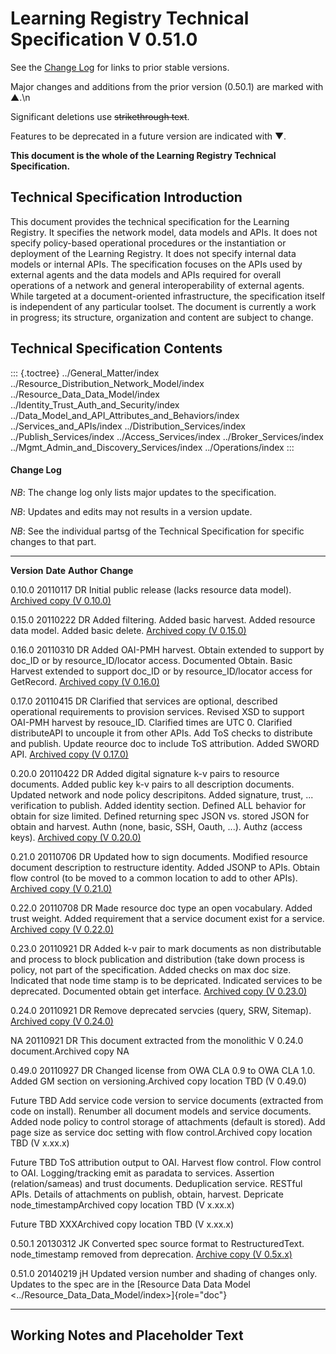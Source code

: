 Learning Registry Technical Specification V 0.51.0
==================================================

See the [Change Log](#change-log) for links to prior stable versions.

Major changes and additions from the prior version (0.50.1) are marked with ▲.\n

Significant deletions use ~~strikethrough text~~.

Features to be deprecated in a future version are indicated with ▼.

**This document is the whole of the Learning Registry Technical
Specification.**

Technical Specification Introduction
------------------------------------

This document provides the technical specification for the Learning
Registry. It specifies the network model, data models and APIs. It does
not specify policy-based operational procedures or the instantiation or
deployment of the Learning Registry. It does not specify internal data
models or internal APIs. The specification focuses on the APIs used by
external agents and the data models and APIs required for overall
operations of a network and general interoperability of external agents.
While targeted at a document-oriented infrastructure, the specification
itself is independent of any particular toolset. The document is
currently a work in progress; its structure, organization and content
are subject to change.

Technical Specification Contents
--------------------------------

::: {.toctree}
../General\_Matter/index ../Resource\_Distribution\_Network\_Model/index
../Resource\_Data\_Data\_Model/index
../Identity\_Trust\_Auth\_and\_Security/index
../Data\_Model\_and\_API\_Attributes\_and\_Behaviors/index
../Services\_and\_APIs/index ../Distribution\_Services/index
../Publish\_Services/index ../Access\_Services/index
../Broker\_Services/index ../Mgmt\_Admin\_and\_Discovery\_Services/index
../Operations/index
:::

#### Change Log

*NB*: The change log only lists major updates to the specification.

*NB*: Updates and edits may not results in a version update.

*NB*: See the individual partsg of the Technical Specification for
specific changes to that part.

  ------------- ---------- ------------ ---------------------------------------------------------------------------------------------------------
  **Version**   **Date**   **Author**   **Change**

  0.10.0        20110117   DR           Initial public release (lacks resource data model). [Archived copy (V
                                        0.10.0)](https://docs.google.com/document/d/1mJhXzZTwF7S8lfuV0j0axJJCahLDtGCZtCaeeB81x7Q/edit?hl=en)

  0.15.0        20110222   DR           Added filtering. Added basic harvest. Added resource data model. Added basic delete. [Archived copy (V
                                        0.15.0)](https://docs.google.com/document/d/1LGwYxEqSRe4tdV4at6x8WWXI7nfXMGoY4x3kO5UqIgY/edit?hl=en)

  0.16.0        20110310   DR           Added OAI-PMH harvest. Obtain extended to support by doc\_ID or by resource\_ID/locator access.
                                        Documented Obtain. Basic Harvest extended to support doc\_ID or by resource\_ID/locator access for
                                        GetRecord. [Archived copy (V
                                        0.16.0)](https://docs.google.com/document/d/1em8LdbX9tkvB66yqoe96MNKdAWTyt_lMSQjyzAREYWg/edit?hl=en)

  0.17.0        20110415   DR           Clarified that services are optional, described operational requirements to provision services. Revised
                                        XSD to support OAI-PMH harvest by resouce\_ID. Clarified times are UTC 0. Clarified distributeAPI to
                                        uncouple it from other APIs. Add ToS checks to distribute and publish. Update reource doc to include ToS
                                        attribution. Added SWORD API. [Archived copy (V
                                        0.17.0)](https://docs.google.com/document/d/1UyN_cacpCz4Xj8G4XEGcnzAC57hS3UZyng6aJGtvXdM/edit?hl=en)

  0.20.0        20110422   DR           Added digital signature k-v pairs to resource documents. Added public key k-v pairs to all description
                                        documents. Updated network and node policy descripitons. Added signature, trust, \... verification to
                                        publish. Added identity section. Defined ALL behavior for obtain for size limited. Defined returning spec
                                        JSON vs. stored JSON for obtain and harvest. Authn (none, basic, SSH, Oauth, \...). Authz (access keys).
                                        [Archived copy (V
                                        0.20.0)](https://docs.google.com/document/d/1wd_mwuFubtZsUS6p9_nyAgabzldf1bfhITN3sRlw7sc/edit?hl=en)

  0.21.0        20110706   DR           Updated how to sign documents. Modified resource document description to restructure identity. Added
                                        JSONP to APIs. Obtain flow control (to be moved to a common location to add to other APIs). [Archived
                                        copy (V
                                        0.21.0)](https://docs.google.com/document/d/1jREjZ9N9Bzifn_kWy2rmGNe6E1nx3B7vmG6k_Cjg6n8/edit?hl=en_US)

  0.22.0        20110708   DR           Made resource doc type an open vocabulary. Added trust weight. Added requirement that a service document
                                        exist for a service. [Archived copy (V
                                        0.22.0)](https://docs.google.com/document/d/1SW3ILArsGOOp1MmMzUnRuHw8R-JZfj7j79-w5sHDzT0/edit?hl=en_US)

  0.23.0        20110921   DR           Added k-v pair to mark documents as non distributable and process to block publication and distribution
                                        (take down process is policy, not part of the specification. Added checks on max doc size. Indicated that
                                        node time stamp is to be depricated. Indicated services to be deprecated. Documented obtain get
                                        interface. [Archived copy (V
                                        0.23.0)](https://docs.google.com/document/d/1fRbDpM0BKvNc4WzDzX0pNUpfPtFAsKpKGnOyRhRok-8/edit?hl=en_US)

  0.24.0        20110921   DR           Remove deprecated servcies (query, SRW, Sitemap). [Archived copy (V
                                        0.24.0)](https://docs.google.com/document/d/1Yi9QEBztGRzLrFNmFiphfIa5EF9pbV5B6i9Tk4XQEXs/edit?hl=en_US)

  NA            20110921   DR           This document extracted from the monolithic V 0.24.0 document.Archived copy NA

  0.49.0        20110927   DR           Changed license from OWA CLA 0.9 to OWA CLA 1.0. Added GM section on versioning.Archived copy location
                                        TBD (V 0.49.0)

  Future        TBD                     Add service code version to service documents (extracted from code on install). Renumber all document
                                        models and service documents. Added node policy to control storage of attachments (default is stored).
                                        Add page size as service doc setting with flow control.Archived copy location TBD (V x.xx.x)

  Future        TBD                     ToS attribution output to OAI. Harvest flow control. Flow control to OAI. Logging/tracking emit as
                                        paradata to services. Assertion (relation/sameas) and trust documents. Deduplication service. RESTful
                                        APIs. Details of attachments on publish, obtain, harvest. Depricate node\_timestampArchived copy location
                                        TBD (V x.xx.x)

  Future        TBD                     XXXArchived copy location TBD (V x.xx.x)

  0.50.1        20130312   JK           Converted spec source format to RestructuredText. node\_timestamp removed from deprecation. [Archive copy
                                        (V 0.5x.x)](https://docs.google.com/document/d/191BTary350To_4JokBUFZLFRMOEfGYrl_EHE6QZxUr8/edit)

  0.51.0        20140219   jH           Updated version number and shading of changes only. Updates to the spec are in the
                                        [Resource Data Data Model \<../Resource\_Data\_Data\_Model/index\>]{role="doc"}
  ------------- ---------- ------------ ---------------------------------------------------------------------------------------------------------

Working Notes and Placeholder Text
----------------------------------

